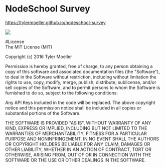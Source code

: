 # NodeSchool Survey  

https://tylermoeller.github.io/nodeschool-survey


<img src="https://tylermoeller.github.io/nodeschool-survey/screenshot.png">



#License  
The MIT License (MIT)

Copyright (c) 2016 Tyler Moeller

Permission is hereby granted, free of charge, to any person obtaining a copy
of this software and associated documentation files (the "Software"), to deal
in the Software without restriction, including without limitation the rights
to use, copy, modify, merge, publish, distribute, sublicense, and/or sell
copies of the Software, and to permit persons to whom the Software is
furnished to do so, subject to the following conditions:

Any API Keys included in the code will be replaced. The above copyright notice
and this permission notice shall be included in all copies or substantial
portions of the Software.

THE SOFTWARE IS PROVIDED "AS IS", WITHOUT WARRANTY OF ANY KIND, EXPRESS OR
IMPLIED, INCLUDING BUT NOT LIMITED TO THE WARRANTIES OF MERCHANTABILITY,
FITNESS FOR A PARTICULAR PURPOSE AND NONINFRINGEMENT. IN NO EVENT SHALL THE
AUTHORS OR COPYRIGHT HOLDERS BE LIABLE FOR ANY CLAIM, DAMAGES OR OTHER
LIABILITY, WHETHER IN AN ACTION OF CONTRACT, TORT OR OTHERWISE, ARISING FROM,
OUT OF OR IN CONNECTION WITH THE SOFTWARE OR THE USE OR OTHER DEALINGS IN THE
SOFTWARE.
